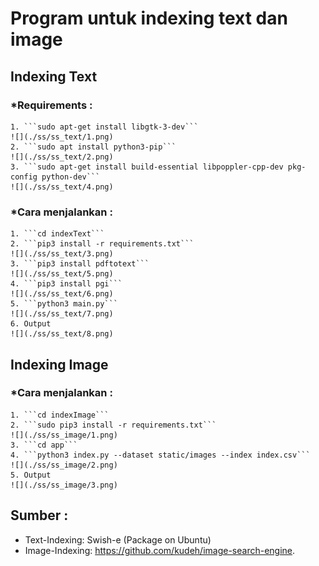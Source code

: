 # Program untuk indexing text dan image 

## Indexing Text 
### *Requirements :
	1. ```sudo apt-get install libgtk-3-dev```
	![](./ss/ss_text/1.png)
	2. ```sudo apt install python3-pip```
	![](./ss/ss_text/2.png)
	3. ```sudo apt-get install build-essential libpoppler-cpp-dev pkg-config python-dev```
	![](./ss/ss_text/4.png)

### *Cara menjalankan : 
	1. ```cd indexText```
	2. ```pip3 install -r requirements.txt```
	![](./ss/ss_text/3.png)
	3. ```pip3 install pdftotext```
	![](./ss/ss_text/5.png)
	4. ```pip3 install pgi```
	![](./ss/ss_text/6.png)
	5. ```python3 main.py```
	![](./ss/ss_text/7.png)
	6. Output
	![](./ss/ss_text/8.png)

## Indexing Image
### *Cara menjalankan : 
	1. ```cd indexImage```
	2. ```sudo pip3 install -r requirements.txt```
	![](./ss/ss_image/1.png)
	3. ```cd app```
	4. ```python3 index.py --dataset static/images --index index.csv```
	![](./ss/ss_image/2.png)
	5. Output
	![](./ss/ss_image/3.png)


## Sumber :
* Text-Indexing: Swish-e (Package on Ubuntu)
* Image-Indexing: https://github.com/kudeh/image-search-engine.
